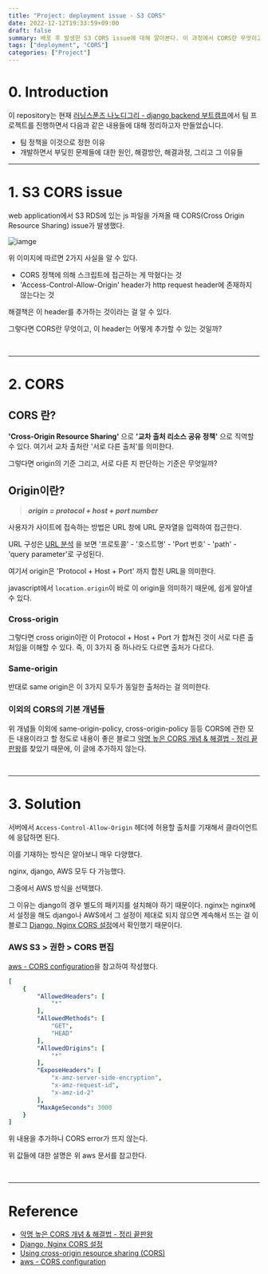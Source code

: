 ```yaml
---
title: "Project: deployment issue - S3 CORS"
date: 2022-12-12T19:33:59+09:00
draft: false
summary: 배포 후 발생한 S3 CORS issue에 대해 알아본다. 이 과정에서 CORS란 무엇이고 이를 헤결하기 위해서 어떤 header를 어떻게 추가하는지 알아본다.
tags: ["deployment", "CORS"]
categories: ["Project"]
---
```

# 0. Introduction

이 repository는 현재 [러닝스푼즈 나노디그리 - django backend 부트캠프](https://learningspoons.com/course/detail/django-backend/)에서 팀 프로젝트를 진행하면서 다음과 같은 내용들에 대해 정리하고자 만들었습니다. 
- 팀 정책을 이것으로 정한 이유 
- 개발하면서 부딪힌 문제들에 대한 원인, 해결방안, 해결과정, 그리고 그 이유들

---
# 1. S3 CORS issue

web application에서 S3 RDS에 있는 js 파일을 가져올 때 CORS(Cross Origin Resource Sharing) issue가 발생했다. 

![iamge](https://user-images.githubusercontent.com/78094972/207022285-08e8b31d-fd0f-4178-b0a1-33d5eeb8e6fb.png)

위 이미지에 따르면 2가지 사실을 알 수 있다. 
- CORS 정책에 의해 스크립트에 접근하는 게 막혔다는 것  
- 'Access-Control-Allow-Origin' header가 http request header에 존재하지 않는다는 것 

해결책은 이 header를 추가하는 것이라는 걸 알 수 있다.

그렇다면 CORS란 무엇이고, 이 header는 어떻게 추가할 수 있는 것일까?

&nbsp;

---

# 2. CORS

## CORS 란?

**'Cross-Origin Resource Sharing'** 으로 **'교차 출처 리소스 공유 정책'** 으로 직역할 수 있다. 여기서 교차 출처란 '서로 다른 출처'를 의미한다.

그렇다면 origin의 기준 그리고, 서로 다른 지 판단하는 기준은 무엇일까?


## Origin이란?

> **_origin = protocol + host + port number_**

사용자가 사이트에 접속하는 방법은 URL 창에  URL 문자열을 입력하여 접근한다. 

URL 구성은 [URL 분석](https://jeha00.github.io/post/network/network_http_2/#12-url-%EB%B6%84%EC%84%9D) 을 보면 '프로토콜' - '호스트명' - 'Port 번호' - 'path' - 'query parameter'로 구성된다.

여기서 origin은 'Protocol + Host + Port' 까지 합친 URL을 의미한다.

javascript에서 `location.origin`이 바로 이 origin을 의미하기 때문에, 쉽게 알아낼 수 있다.

### Cross-origin
그렇다면 cross origin이란 이 Protocol + Host + Port 가 합쳐진 것이 서로 다른 출처임을 이해할 수 있다. 즉, 이 3가지 중 하나라도 다르면 출처가 다르다.

### Same-origin
반대로 same origin은 이 3가지 모두가 동일한 출처라는 걸 의미한다.


### 이외의 CORS의 기본 개념들
위 개념들 이외에 same-origin-policy, cross-origin-policy 등등 CORS에 관한 모든 내용이라고 할 정도로 내용이 좋은 블로그 [악명 높은 CORS 개념 & 해결법 - 정리 끝판왕](https://inpa.tistory.com/entry/WEB-%F0%9F%93%9A-CORS-%F0%9F%92%AF-%EC%A0%95%EB%A6%AC-%ED%95%B4%EA%B2%B0-%EB%B0%A9%EB%B2%95-%F0%9F%91%8F)를 찾았기 때문에, 이 글에 추가하지 않는다.


&nbsp;


---

# 3. Solution

서버에서 `Access-Control-Allow-Origin` 헤더에 허용할 출처를 기재해서 클라이언트에 응답하면 된다.

이를 기재하는 방식은 알아보니 매우 다양했다.

nginx, django, AWS 모두 다 가능했다.

그중에서 AWS 방식을 선택했다. 

그 이유는 django의 경우 별도의 패키지를 설치해야 하기 때문이다. nginx는 nginx에서 설정을 해도 django나 AWS에서 그 설정이 제대로 되지 않으면 계속해서 뜨는 걸 이 블로그 [Django, Nginx CORS 설정](https://jay-ji.tistory.com/72)에서 확인했기 때문이다.


### AWS S3 > 권한 > CORS 편집

[aws - CORS configuration](https://docs.aws.amazon.com/AmazonS3/latest/userguide/ManageCorsUsing.html)을 참고하여 작성했다.

```yml
[
    {
        "AllowedHeaders": [
            "*"
        ],
        "AllowedMethods": [
            "GET",
            "HEAD"
        ],
        "AllowedOrigins": [
            "*"
        ],
        "ExposeHeaders": [
            "x-amz-server-side-encryption",
            "x-amz-request-id",
            "x-amz-id-2"
        ],
        "MaxAgeSeconds": 3000
    }
]
```

위 내용을 추가하니 CORS error가 뜨지 않는다. 

위 값들에 대한 설명은 위 aws 문서를 참고한다.


&nbsp;

---

# Reference

- [악명 높은 CORS 개념 & 해결법 - 정리 끝판왕](https://inpa.tistory.com/entry/WEB-%F0%9F%93%9A-CORS-%F0%9F%92%AF-%EC%A0%95%EB%A6%AC-%ED%95%B4%EA%B2%B0-%EB%B0%A9%EB%B2%95-%F0%9F%91%8F)
- [Django, Nginx CORS 설정](https://jay-ji.tistory.com/72)
- [Using cross-origin resource sharing (CORS)](https://docs.aws.amazon.com/AmazonS3/latest/userguide/cors.html)
- [aws - CORS configuration](https://docs.aws.amazon.com/AmazonS3/latest/userguide/ManageCorsUsing.html)